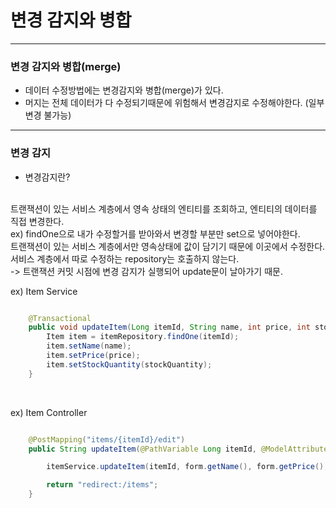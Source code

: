 # 변경 감지와 병합
---
### __변경 감지와 병합(merge)__
- 데이터 수정방법에는 변경감지와 병합(merge)가 있다.
- 머지는 전체 데이터가 다 수정되기때문에 위험해서 변경감지로 수정해야한다.
    (일부 변경 불가능)
---
### __변경 감지__ 
- 변경감지란?
<br>
    트랜잭션이 있는 서비스 계층에서 영속 상태의 엔티티를 조회하고, 엔티티의 데이터를 직접 변경한다.
    <br>
    ex) findOne으로 내가 수정할거를 받아와서 변경할 부분만 set으로 넣어야한다.
    <br>
    트랜잭션이 있는 서비스 계층에서만 영속상태에 값이 담기기 때문에 이곳에서 수정한다.
    <br>
    서비스 계층에서 따로 수정하는 repository는 호출하지 않는다.
    <br>
    -> 트랜잭션 커밋 시점에 변경 감지가 실행되어 update문이 날아가기 때문.


ex) Item Service
```java

    @Transactional
    public void updateItem(Long itemId, String name, int price, int stockQuantity) {
        Item item = itemRepository.findOne(itemId);
        item.setName(name);
        item.setPrice(price);
        item.setStockQuantity(stockQuantity);
    }

```
<br>

ex) Item Controller
```java

    @PostMapping("items/{itemId}/edit")
    public String updateItem(@PathVariable Long itemId, @ModelAttribute("form") BookForm form) {

        itemService.updateItem(itemId, form.getName(), form.getPrice(), form.getStockQuantity());

        return "redirect:/items";
    }

```